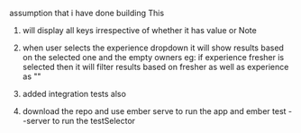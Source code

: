 assumption that i have done building This

1. will display all keys irrespective of whether it has value or Note

2. when user selects the experience dropdown it will show results based on the selected one and the empty owners
   eg: if experience fresher is selected then it will filter results based on fresher as well as experience as ""

3. added integration tests also

4. download the repo and use ember serve to run the app and ember test --server to run the testSelector
